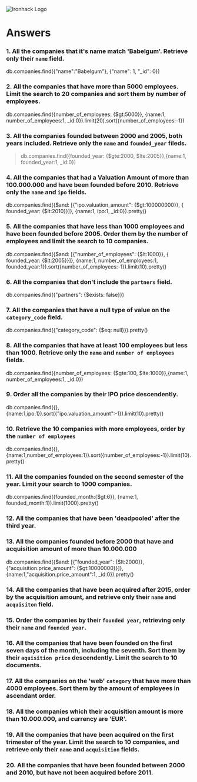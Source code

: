 ![Ironhack Logo](https://i.imgur.com/1QgrNNw.png)

# Answers

### 1. All the companies that it's name match 'Babelgum'. Retrieve only their `name` field.

<!-- Your Code Goes Here -->
db.companies.find({"name":"Babelgum"}, {"name": 1, "_id": 0})

### 2. All the companies that have more than 5000 employees. Limit the search to 20 companies and sort them by **number of employees**.

<!-- Your Code Goes Here -->

db.companies.find({number_of_employees: {$gt:5000}}, {name:1, number_of_employees:1, _id:0}).limit(20).sort({number_of_employees:-1})

### 3. All the companies founded between 2000 and 2005, both years included. Retrieve only the `name` and `founded_year` fileds.

<!-- Your Code Goes Here -->

> db.companies.find({founded_year: {$gte:2000, $lte:2005}},{name:1, founded_year:1, _id:0})

### 4. All the companies that had a Valuation Amount of more than 100.000.000 and have been founded before 2010. Retrieve only the `name` and `ipo` fields.

<!-- Your Code Goes Here -->
db.companies.find({$and: [{"ipo.valuation_amount": {$gt:100000000}}, { founded_year: {$lt:2010}}]}, {name:1, ipo:1, _id:0}).pretty()


### 5. All the companies that have less than 1000 employees and have been founded before 2005. Order them by the number of employees and limit the search to 10 companies.

<!-- Your Code Goes Here -->
db.companies.find({$and: [{"number_of_employees": {$lt:1000}}, { founded_year: {$lt:2005}}]}, {name:1, number_of_employees:1, founded_year:1}).sort({number_of_employees:-1}).limit(10).pretty()

### 6. All the companies that don't include the `partners` field.

<!-- Your Code Goes Here -->
db.companies.find({"partners": {$exists: false}})

### 7. All the companies that have a null type of value on the `category_code` field.

<!-- Your Code Goes Here -->
db.companies.find({"category_code": {$eq: null}}).pretty()

### 8. All the companies that have at least 100 employees but less than 1000. Retrieve only the `name` and `number of employees` fields.

<!-- Your Code Goes Here -->
db.companies.find({number_of_employees: {$gte:100, $lte:1000}},{name:1, number_of_employees:1, _id:0})


### 9. Order all the companies by their IPO price descendently.

<!-- Your Code Goes Here -->
db.companies.find({}, {name:1,ipo:1}).sort({"ipo.valuation_amount":-1}).limit(10).pretty()

### 10. Retrieve the 10 companies with more employees, order by the `number of employees`

<!-- Your Code Goes Here -->
 
db.companies.find({},{name:1,number_of_employees:1}).sort({number_of_employees:-1}).limit(10).pretty()

### 11. All the companies founded on the second semester of the year. Limit your search to 1000 companies.

<!-- Your Code Goes Here -->
db.companies.find({founded_month:{$gt:6}}, {name:1, founded_month:1}).limit(1000).pretty()

### 12. All the companies that have been 'deadpooled' after the third year.



<!-- Your Code Goes Here -->

### 13. All the companies founded before 2000 that have and acquisition amount of more than 10.000.000

<!-- Your Code Goes Here -->

db.companies.find({$and: [{"founded_year": {$lt:2000}}, {"acquisition.price_amount": {$gt:10000000}}]}, {name:1,"acquisition.price_amount":1, _id:0}).pretty()

### 14. All the companies that have been acquired after 2015, order by the acquisition amount, and retrieve only their `name` and `acquisiton` field.

<!-- Your Code Goes Here -->

### 15. Order the companies by their `founded year`, retrieving only their `name` and `founded year`.

<!-- Your Code Goes Here -->

### 16. All the companies that have been founded on the first seven days of the month, including the seventh. Sort them by their `aquisition price` descendently. Limit the search to 10 documents.

<!-- Your Code Goes Here -->

### 17. All the companies on the 'web' `category` that have more than 4000 employees. Sort them by the amount of employees in ascendant order.

<!-- Your Code Goes Here -->

### 18. All the companies which their acquisition amount is more than 10.000.000, and currency are 'EUR'.

<!-- Your Code Goes Here -->

### 19. All the companies that have been acquired on the first trimester of the year. Limit the search to 10 companies, and retrieve only their `name` and `acquisition` fields.

<!-- Your Code Goes Here -->

### 20. All the companies that have been founded between 2000 and 2010, but have not been acquired before 2011.

<!-- Your Code Goes Here -->
